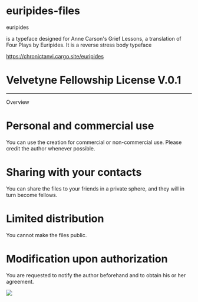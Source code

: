 # euripides-files

euripides

is a typeface designed for Anne Carson's Grief Lessons, a translation of Four Plays by Euripides.
It is a reverse stress body typeface

https://chronictanvi.cargo.site/euripides
# Velvetyne Fellowship License V.0.1

---------------------------------------------
Overview
# Personal and commercial use
You can use the creation for commercial or non-commercial use. Please credit the author whenever possible.
# Sharing with your contacts
You can share the files to your friends in a private sphere, and they will in turn become fellows.
# Limited distribution
You cannot make the files public.
# Modification upon authorization
You are requested to notify the author beforehand and to obtain his or her agreement.

<img src="http://vfl.velvetyne.fr/assets/logo2.svg">
